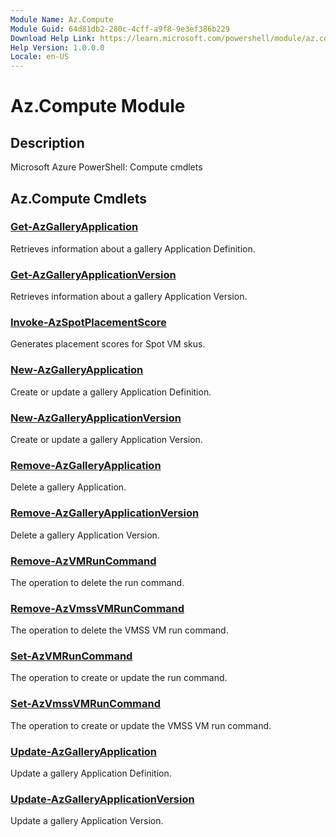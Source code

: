 ```yaml
---
Module Name: Az.Compute
Module Guid: 64d81db2-280c-4cff-a9f8-9e3ef386b229
Download Help Link: https://learn.microsoft.com/powershell/module/az.compute
Help Version: 1.0.0.0
Locale: en-US
---
```


# Az.Compute Module
## Description
Microsoft Azure PowerShell: Compute cmdlets

## Az.Compute Cmdlets
### [Get-AzGalleryApplication](Get-AzGalleryApplication.md)
Retrieves information about a gallery Application Definition.

### [Get-AzGalleryApplicationVersion](Get-AzGalleryApplicationVersion.md)
Retrieves information about a gallery Application Version.

### [Invoke-AzSpotPlacementScore](Invoke-AzSpotPlacementScore.md)
Generates placement scores for Spot VM skus.

### [New-AzGalleryApplication](New-AzGalleryApplication.md)
Create or update a gallery Application Definition.

### [New-AzGalleryApplicationVersion](New-AzGalleryApplicationVersion.md)
Create or update a gallery Application Version.

### [Remove-AzGalleryApplication](Remove-AzGalleryApplication.md)
Delete a gallery Application.

### [Remove-AzGalleryApplicationVersion](Remove-AzGalleryApplicationVersion.md)
Delete a gallery Application Version.

### [Remove-AzVMRunCommand](Remove-AzVMRunCommand.md)
The operation to delete the run command.

### [Remove-AzVmssVMRunCommand](Remove-AzVmssVMRunCommand.md)
The operation to delete the VMSS VM run command.

### [Set-AzVMRunCommand](Set-AzVMRunCommand.md)
The operation to create or update the run command.

### [Set-AzVmssVMRunCommand](Set-AzVmssVMRunCommand.md)
The operation to create or update the VMSS VM run command.

### [Update-AzGalleryApplication](Update-AzGalleryApplication.md)
Update a gallery Application Definition.

### [Update-AzGalleryApplicationVersion](Update-AzGalleryApplicationVersion.md)
Update a gallery Application Version.

